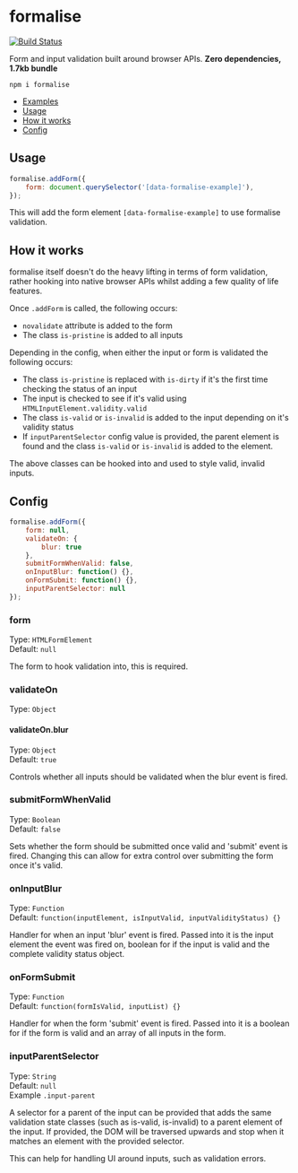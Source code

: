 # formalise

[![Build Status](https://travis-ci.org/tawashley/formalise.svg?branch=master)](https://travis-ci.org/tawashley/formalise)

Form and input validation built around browser APIs. **Zero dependencies, 1.7kb bundle**

```
npm i formalise
```

* [Examples](https://tawashley.github.io/formalise/)
* [Usage](#usage)
* [How it works](#how-it-works)
* [Config](#config)

## Usage

```js
formalise.addForm({
    form: document.querySelector('[data-formalise-example]'),
});
```

This will add the form element `[data-formalise-example]` to use formalise validation.

## How it works

formalise itself doesn't do the heavy lifting in terms of form validation, rather hooking into native browser APIs whilst adding a few quality of life features.

Once `.addForm` is called, the following occurs:

* `novalidate` attribute is added to the form
* The class `is-pristine` is added to all inputs

Depending in the config, when either the input or form is validated the following occurs:

* The class `is-pristine` is replaced with `is-dirty` if it's the first time checking the status of an input
* The input is checked to see if it's valid using `HTMLInputElement.validity.valid`
* The class `is-valid` or `is-invalid` is added to the input depending on it's validity status
* If `inputParentSelector` config value is provided, the parent element is found and the class `is-valid` or `is-invalid` is added to the element.

The above classes can be hooked into and used to style valid, invalid inputs.

## Config

```js
formalise.addForm({
    form: null,
    validateOn: {
        blur: true
    },
    submitFormWhenValid: false,
    onInputBlur: function() {},
    onFormSubmit: function() {},
    inputParentSelector: null
});
```

### form
Type: `HTMLFormElement`<br>
Default: `null`<br>

The form to hook validation into, this is required.

### validateOn
Type: `Object`<br>

#### validateOn.blur
Type: `Object`<br>
Default: `true`<br>

Controls whether all inputs should be validated when the blur event is fired.

### submitFormWhenValid
Type: `Boolean`<br>
Default: `false`<br>

Sets whether the form should be submitted once valid and 'submit' event is fired. Changing this can allow for extra control over submitting the form once it's valid.

### onInputBlur
Type: `Function`<br>
Default: `function(inputElement, isInputValid, inputValidityStatus) {}`<br>

Handler for when an input 'blur' event is fired. Passed into it is the input element the event was fired on, boolean for if the input is valid and the complete validity status object.

### onFormSubmit
Type: `Function`<br>
Default: `function(formIsValid, inputList) {}`<br>

Handler for when the form 'submit' event is fired. Passed into it is a boolean for if the form is valid and an array of all inputs in the form.

### inputParentSelector
Type: `String`<br>
Default: `null`<br>
Example `.input-parent`<br>

A selector for a parent of the input can be provided that adds the same validation state classes (such as is-valid, is-invalid) to a parent element of the input. If provided, the DOM will be traversed upwards and stop when it matches an element with the provided selector.

This can help for handling UI around inputs, such as validation errors.
